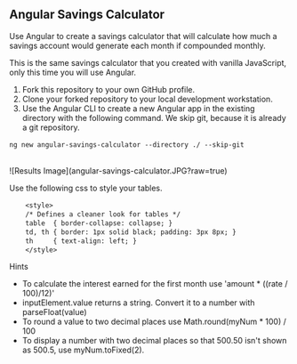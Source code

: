 ##  Angular Savings Calculator
Use Angular to create a savings calculator that will calculate how much a savings account would generate each month if compounded monthly.

This is the same savings calculator that you created with vanilla JavaScript, only this time you will use Angular.

1. Fork this repository to your own GitHub profile.
2. Clone your forked repository to your local development workstation.
3. Use the Angular CLI to create a new Angular app in the existing directory with the following command. We skip git, because it is already a git repository.
```
ng new angular-savings-calculator --directory ./ --skip-git
```
<br>
![Results Image](angular-savings-calculator.JPG?raw=true)


  Use the following css to style your tables.
```
    <style>
    /* Defines a cleaner look for tables */
    table  { border-collapse: collapse; }
    td, th { border: 1px solid black; padding: 3px 8px; }
    th     { text-align: left; }
    </style>
```

Hints
* To calculate the interest earned for the first month use 'amount * ((rate / 100)/12)'
* inputElement.value returns a string. Convert it to a number with parseFloat(value)
* To round a value to two decimal places use Math.round(myNum * 100) / 100
* To display a number with two decimal places so that 500.50 isn't shown as 500.5, use myNum.toFixed(2).